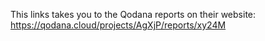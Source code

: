 This links takes you to the Qodana reports on their website:
https://qodana.cloud/projects/AgXjP/reports/xy24M